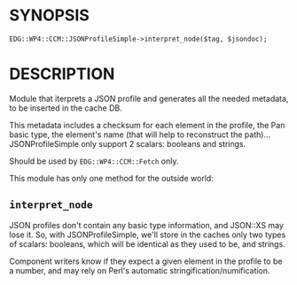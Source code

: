 # SYNOPSIS

    EDG::WP4::CCM::JSONProfileSimple->interpret_node($tag, $jsondoc);

# DESCRIPTION

Module that iterprets a JSON profile and generates all the needed
metadata, to be inserted in the cache DB.

This metadata includes a checksum for each element in the profile, the
Pan basic type, the element's name (that will help to reconstruct the path)...
JSONProfileSimple only support 2 scalars: booleans and strings.

Should be used by `EDG::WP4::CCM::Fetch` only.

This module has only one method for the outside world:

## `interpret_node`

JSON profiles don't contain any basic type information, and JSON::XS
may lose it. So, with JSONProfileSimple, we'll store in the caches only two types
of scalars: booleans, which will be identical as they used to be, and
strings.

Component writers know if they expect a given element in the profile
to be a number, and may rely on Perl's automatic
stringification/numification.
